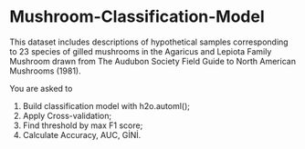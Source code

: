 # Mushroom-Classification-Model
This dataset includes descriptions of hypothetical samples corresponding to 23 species of
gilled mushrooms in the Agaricus and Lepiota Family Mushroom drawn from The Audubon
Society Field Guide to North American Mushrooms (1981).

You are asked to
1. Build classification model with h2o.automl();
2. Apply Cross-validation;
3. Find threshold by max F1 score;
4. Calculate Accuracy, AUC, GİNİ.
